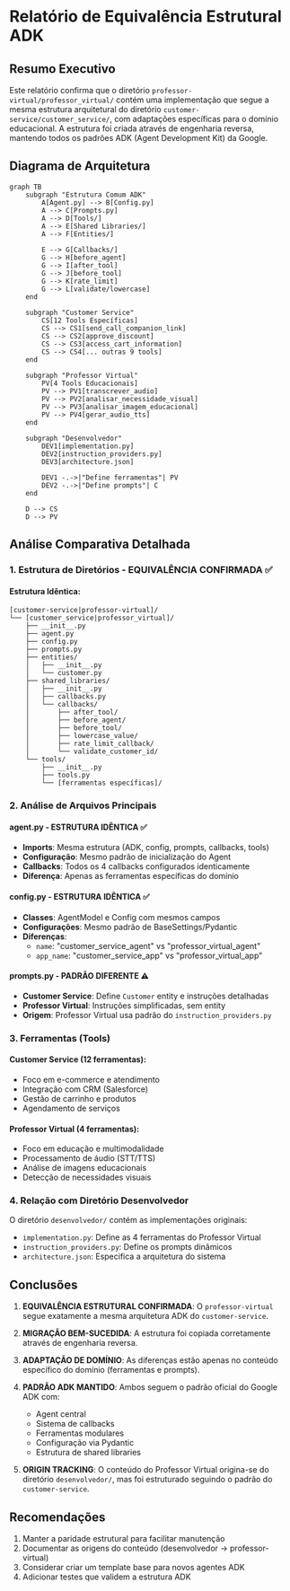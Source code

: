 # Relatório de Equivalência Estrutural ADK

## Resumo Executivo

Este relatório confirma que o diretório `professor-virtual/professor_virtual/` contém uma implementação que segue a mesma estrutura arquitetural do diretório `customer-service/customer_service/`, com adaptações específicas para o domínio educacional. A estrutura foi criada através de engenharia reversa, mantendo todos os padrões ADK (Agent Development Kit) da Google.

## Diagrama de Arquitetura

```mermaid
graph TB
    subgraph "Estrutura Comum ADK"
        A[Agent.py] --> B[Config.py]
        A --> C[Prompts.py]
        A --> D[Tools/]
        A --> E[Shared Libraries/]
        A --> F[Entities/]
        
        E --> G[Callbacks/]
        G --> H[before_agent]
        G --> I[after_tool]
        G --> J[before_tool]
        G --> K[rate_limit]
        G --> L[validate/lowercase]
    end
    
    subgraph "Customer Service"
        CS[12 Tools Específicas]
        CS --> CS1[send_call_companion_link]
        CS --> CS2[approve_discount]
        CS --> CS3[access_cart_information]
        CS --> CS4[... outras 9 tools]
    end
    
    subgraph "Professor Virtual"
        PV[4 Tools Educacionais]
        PV --> PV1[transcrever_audio]
        PV --> PV2[analisar_necessidade_visual]
        PV --> PV3[analisar_imagem_educacional]
        PV --> PV4[gerar_audio_tts]
    end
    
    subgraph "Desenvolvedor"
        DEV1[implementation.py]
        DEV2[instruction_providers.py]
        DEV3[architecture.json]
        
        DEV1 -.->|"Define ferramentas"| PV
        DEV2 -.->|"Define prompts"| C
    end
    
    D --> CS
    D --> PV
```

## Análise Comparativa Detalhada

### 1. Estrutura de Diretórios - EQUIVALÊNCIA CONFIRMADA ✅

#### Estrutura Idêntica:
```
[customer-service|professor-virtual]/
└── [customer_service|professor_virtual]/
    ├── __init__.py
    ├── agent.py
    ├── config.py
    ├── prompts.py
    ├── entities/
    │   ├── __init__.py
    │   └── customer.py
    ├── shared_libraries/
    │   ├── __init__.py
    │   ├── callbacks.py
    │   └── callbacks/
    │       ├── after_tool/
    │       ├── before_agent/
    │       ├── before_tool/
    │       ├── lowercase_value/
    │       ├── rate_limit_callback/
    │       └── validate_customer_id/
    └── tools/
        ├── __init__.py
        ├── tools.py
        └── [ferramentas específicas]/
```

### 2. Análise de Arquivos Principais

#### agent.py - ESTRUTURA IDÊNTICA ✅
- **Imports**: Mesma estrutura (ADK, config, prompts, callbacks, tools)
- **Configuração**: Mesmo padrão de inicialização do Agent
- **Callbacks**: Todos os 4 callbacks configurados identicamente
- **Diferença**: Apenas as ferramentas específicas do domínio

#### config.py - ESTRUTURA IDÊNTICA ✅
- **Classes**: AgentModel e Config com mesmos campos
- **Configurações**: Mesmo padrão de BaseSettings/Pydantic
- **Diferenças**: 
  - `name`: "customer_service_agent" vs "professor_virtual_agent"
  - `app_name`: "customer_service_app" vs "professor_virtual_app"

#### prompts.py - PADRÃO DIFERENTE ⚠️
- **Customer Service**: Define `Customer` entity e instruções detalhadas
- **Professor Virtual**: Instruções simplificadas, sem entity
- **Origem**: Professor Virtual usa padrão do `instruction_providers.py`

### 3. Ferramentas (Tools)

#### Customer Service (12 ferramentas):
- Foco em e-commerce e atendimento
- Integração com CRM (Salesforce)
- Gestão de carrinho e produtos
- Agendamento de serviços

#### Professor Virtual (4 ferramentas):
- Foco em educação e multimodalidade
- Processamento de áudio (STT/TTS)
- Análise de imagens educacionais
- Detecção de necessidades visuais

### 4. Relação com Diretório Desenvolvedor

O diretório `desenvolvedor/` contém as implementações originais:
- `implementation.py`: Define as 4 ferramentas do Professor Virtual
- `instruction_providers.py`: Define os prompts dinâmicos
- `architecture.json`: Especifica a arquitetura do sistema

## Conclusões

1. **EQUIVALÊNCIA ESTRUTURAL CONFIRMADA**: O `professor-virtual` segue exatamente a mesma arquitetura ADK do `customer-service`.

2. **MIGRAÇÃO BEM-SUCEDIDA**: A estrutura foi copiada corretamente através de engenharia reversa.

3. **ADAPTAÇÃO DE DOMÍNIO**: As diferenças estão apenas no conteúdo específico do domínio (ferramentas e prompts).

4. **PADRÃO ADK MANTIDO**: Ambos seguem o padrão oficial do Google ADK com:
   - Agent central
   - Sistema de callbacks
   - Ferramentas modulares
   - Configuração via Pydantic
   - Estrutura de shared libraries

5. **ORIGIN TRACKING**: O conteúdo do Professor Virtual origina-se do diretório `desenvolvedor/`, mas foi estruturado seguindo o padrão do `customer-service`.

## Recomendações

1. Manter a paridade estrutural para facilitar manutenção
2. Documentar as origens do conteúdo (desenvolvedor → professor-virtual)
3. Considerar criar um template base para novos agentes ADK
4. Adicionar testes que validem a estrutura ADK